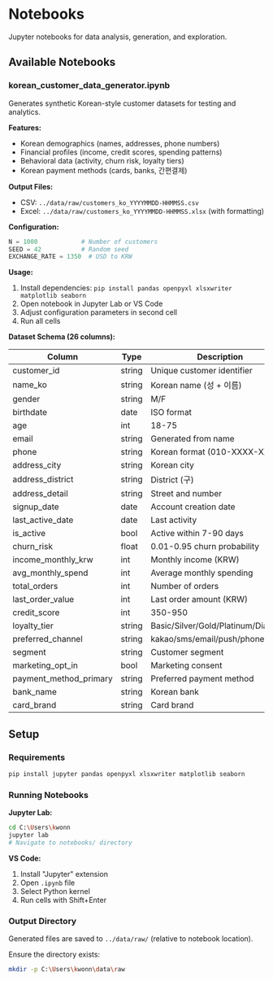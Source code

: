 # Notebooks

Jupyter notebooks for data analysis, generation, and exploration.

## Available Notebooks

### korean_customer_data_generator.ipynb

Generates synthetic Korean-style customer datasets for testing and analytics.

**Features:**
- Korean demographics (names, addresses, phone numbers)
- Financial profiles (income, credit scores, spending patterns)
- Behavioral data (activity, churn risk, loyalty tiers)
- Korean payment methods (cards, banks, 간편결제)

**Output Files:**
- CSV: `../data/raw/customers_ko_YYYYMMDD-HHMMSS.csv`
- Excel: `../data/raw/customers_ko_YYYYMMDD-HHMMSS.xlsx` (with formatting)

**Configuration:**
```python
N = 1000            # Number of customers
SEED = 42           # Random seed
EXCHANGE_RATE = 1350  # USD to KRW
```

**Usage:**
1. Install dependencies: `pip install pandas openpyxl xlsxwriter matplotlib seaborn`
2. Open notebook in Jupyter Lab or VS Code
3. Adjust configuration parameters in second cell
4. Run all cells

**Dataset Schema (26 columns):**

| Column | Type | Description |
|--------|------|-------------|
| customer_id | string | Unique customer identifier |
| name_ko | string | Korean name (성 + 이름) |
| gender | string | M/F |
| birthdate | date | ISO format |
| age | int | 18-75 |
| email | string | Generated from name |
| phone | string | Korean format (010-XXXX-XXXX) |
| address_city | string | Korean city |
| address_district | string | District (구) |
| address_detail | string | Street and number |
| signup_date | date | Account creation date |
| last_active_date | date | Last activity |
| is_active | bool | Active within 7-90 days |
| churn_risk | float | 0.01-0.95 churn probability |
| income_monthly_krw | int | Monthly income (KRW) |
| avg_monthly_spend | int | Average monthly spending |
| total_orders | int | Number of orders |
| last_order_value | int | Last order amount (KRW) |
| credit_score | int | 350-950 |
| loyalty_tier | string | Basic/Silver/Gold/Platinum/Diamond |
| preferred_channel | string | kakao/sms/email/push/phone |
| segment | string | Customer segment |
| marketing_opt_in | bool | Marketing consent |
| payment_method_primary | string | Preferred payment method |
| bank_name | string | Korean bank |
| card_brand | string | Card brand |

## Setup

### Requirements

```bash
pip install jupyter pandas openpyxl xlsxwriter matplotlib seaborn
```

### Running Notebooks

**Jupyter Lab:**
```bash
cd C:\Users\kwonn
jupyter lab
# Navigate to notebooks/ directory
```

**VS Code:**
1. Install "Jupyter" extension
2. Open `.ipynb` file
3. Select Python kernel
4. Run cells with Shift+Enter

### Output Directory

Generated files are saved to `../data/raw/` (relative to notebook location).

Ensure the directory exists:
```bash
mkdir -p C:\Users\kwonn\data\raw
```
